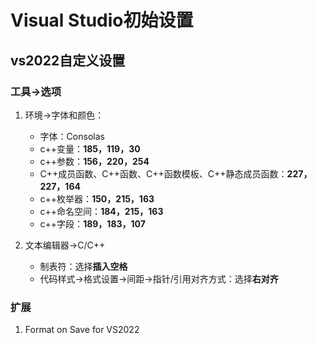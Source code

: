 # Visual Studio初始设置

## vs2022自定义设置

### 工具->选项

1. 环境->字体和颜色：
    + 字体：Consolas
    + c++变量：**185，119，30**
    + c++参数：**156，220，254**
    + C++成员函数、C++函数、C++函数模板、C++静态成员函数：**227，227，164**
    + c++枚举器：**150，215，163**
    + c++命名空间：**184，215，163**
    + c++字段：**189，183，107**

2. 文本编辑器->C/C++
    + 制表符：选择**插入空格**
    + 代码样式->格式设置->间距->指针/引用对齐方式：选择**右对齐**

### 扩展

1. Format on Save for VS2022
